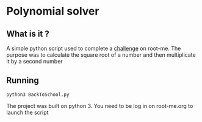 # Polynomial solver

## What is it ?

A simple python script used to complete a [challenge](https://www.root-me.org/en/Challenges/Programming/TCP-Back-to-school) on root-me. The purpose was to calculate the square root of a number and then multiplicate it by a second number

## Running
 `python3 BackToSchool.py` 

The project was built on python 3. You need to be log in on root-me.org to launch the script



